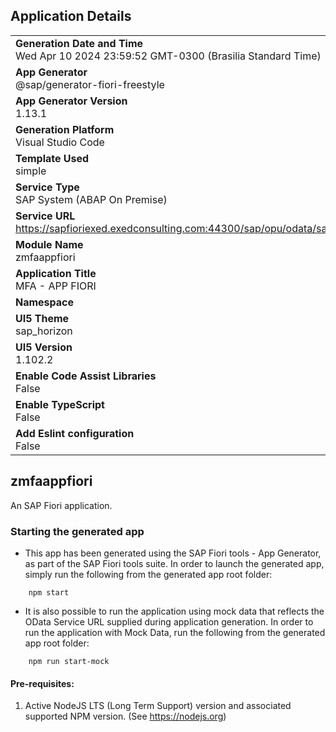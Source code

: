 ## Application Details
|               |
| ------------- |
|**Generation Date and Time**<br>Wed Apr 10 2024 23:59:52 GMT-0300 (Brasilia Standard Time)|
|**App Generator**<br>@sap/generator-fiori-freestyle|
|**App Generator Version**<br>1.13.1|
|**Generation Platform**<br>Visual Studio Code|
|**Template Used**<br>simple|
|**Service Type**<br>SAP System (ABAP On Premise)|
|**Service URL**<br>https://sapfioriexed.exedconsulting.com:44300/sap/opu/odata/sap/ZG_CURSO_FIORI_MFERMINO_SRV
|**Module Name**<br>zmfaappfiori|
|**Application Title**<br>MFA - APP FIORI|
|**Namespace**<br>|
|**UI5 Theme**<br>sap_horizon|
|**UI5 Version**<br>1.102.2|
|**Enable Code Assist Libraries**<br>False|
|**Enable TypeScript**<br>False|
|**Add Eslint configuration**<br>False|

## zmfaappfiori

An SAP Fiori application.

### Starting the generated app

-   This app has been generated using the SAP Fiori tools - App Generator, as part of the SAP Fiori tools suite.  In order to launch the generated app, simply run the following from the generated app root folder:

```
    npm start
```

- It is also possible to run the application using mock data that reflects the OData Service URL supplied during application generation.  In order to run the application with Mock Data, run the following from the generated app root folder:

```
    npm run start-mock
```

#### Pre-requisites:

1. Active NodeJS LTS (Long Term Support) version and associated supported NPM version.  (See https://nodejs.org)


